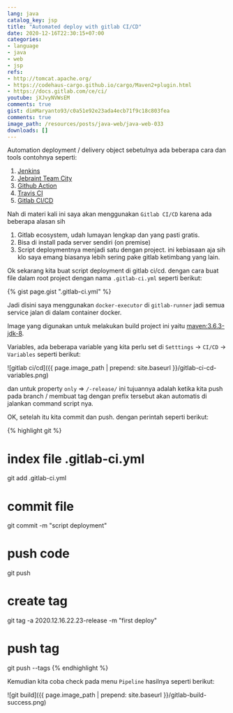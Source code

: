```yaml
---
lang: java
catalog_key: jsp
title: "Automated deploy with gitlab CI/CD"
date: 2020-12-16T22:30:15+07:00
categories:
- language
- java
- web
- jsp
refs: 
- http://tomcat.apache.org/
- https://codehaus-cargo.github.io/cargo/Maven2+plugin.html
- https://docs.gitlab.com/ce/ci/
youtube: jXJvyNVWsEM
comments: true
gist: dimMaryanto93/c0a51e92e23ada4ecb71f9c18c803fea
comments: true
image_path: /resources/posts/java-web/java-web-033
downloads: []
---
```


Automation deployment / delivery object sebetulnya ada beberapa cara dan tools contohnya seperti:

1. [Jenkins](https://www.jenkins.io/)
2. [Jebraint Team City](https://www.jetbrains.com/teamcity/)
3. [Github Action](https://github.com/features/actions)
4. [Travis CI](https://travis-ci.org/)
5. [Gitlab CI/CD](https://docs.gitlab.com/ce/ci/)

<!--more-->

Nah di materi kali ini saya akan menggunakan `Gitlab CI/CD` karena ada beberapa alasan sih

1. Gitlab ecosystem, udah lumayan lengkap dan yang pasti gratis.
2. Bisa di install pada server sendiri (on premise)
3. Script deploymentnya menjadi satu dengan project. ini kebiasaan aja sih klo saya emang biasanya lebih sering pake gitlab ketimbang yang lain.

Ok sekarang kita buat script deployment di gitlab ci/cd. dengan cara buat file dalam root project dengan nama `.gitlab-ci.yml` seperti berikut:

{% gist page.gist ".gitlab-ci.yml" %}

Jadi disini saya menggunakan `docker-executor` di `gitlab-runner` jadi semua service jalan di dalam container docker. 

Image yang digunakan untuk melakukan build project ini yaitu [maven:3.6.3-jdk-8](https://hub.docker.com/_/maven).

Variables, ada beberapa variable yang kita perlu set di `Setttings` -> `CI/CD` ->` Variables` seperti berikut:

![gitlab ci/cd]({{ page.image_path | prepend: site.baseurl }}/gitlab-ci-cd-variables.png)

dan untuk property `only` => `/-release/` ini tujuannya adalah ketika kita push pada branch / membuat tag dengan prefix tersebut akan automatis di jalankan command script nya.

OK, setelah itu kita commit dan push. dengan perintah seperti berikut:

{% highlight git %}
# index file .gitlab-ci.yml
git add .gitlab-ci.yml

# commit file
git commit -m "script deployment"

# push code
git push 

# create tag 
git tag -a 2020.12.16.22.23-release -m "first deploy"

# push tag
git push --tags
{% endhighlight %}

Kemudian kita coba check pada menu `Pipeline` hasilnya seperti berikut:

![git build]({{ page.image_path | prepend: site.baseurl }}/gitlab-build-success.png)